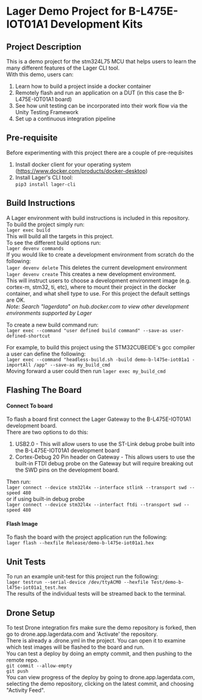 # Lager Demo Project for B-L475E-IOT01A1 Development Kits
## Project Description
This is a demo project for the stm324L75 MCU that helps users to learn the many different features of the Lager CLI tool.  
With this demo, users can:  
1. Learn how to build a project inside a docker container
2. Remotely flash and run an application on a DUT (in this case the B-L475E-IOT01A1 board)
3. See how unit testing can be incorporated into their work flow via the Unity Testing Framework
4. Set up a continuous integration pipeline

## Pre-requisite
Before experimenting with this project there are a couple of pre-requisites  
1. Install docker client for your operating system (https://www.docker.com/products/docker-desktop)
2. Install Lager's CLI tool:  
`pip3 install lager-cli`
  

## Build Instructions
A Lager environment with build instructions is included in this repository.  
To build the project simply run:  
`lager exec build`  
This will build all the targets in this project.  
To see the different build options run:  
`lager devenv commands`  
If you would like to create a development environment from scratch do the following:  
`lager devenv delete` This deletes the current development environment  
`lager devenv create` This creates a new development environment.  
This will instruct users to choose a development environment image (e.g. cortex-m, stm32, ti, etc), where to mount their project in the docker container, and what shell type to use. For this project the default settings are OK.  
*Note: Search "lagerdata" on hub.docker.com to view other development environments supported by Lager*  
  
To create a new build command run:  
`lager exec --command "user defined build command" --save-as user-defined-shortcut `  

For example, to build this project using the STM32CUBEIDE's gcc compiler a user can define the following:  
`lager exec --command "headless-build.sh -build demo-b-l475e-iot01a1 -importAll /app" --save-as my_build_cmd`  
Moving forward a user could then run `lager exec my_build_cmd`  


## Flashing The Board
#### Connect To board
To flash a board first connect the Lager Gateway to the B-L475E-IOT01A1 development board.  
There are two options to do this:  
1. USB2.0 - This will allow users to use the ST-Link debug probe built into the B-L475E-IOT01A1 development board
2. Cortex-Debug 20 Pin header on Gateway - This allows users to use the built-in FTDI debug probe on the Gateway but will require breaking out the SWD pins on the development board.

  
Then run:  
`lager connect --device stm32l4x --interface stlink --transport swd --speed 480`  
or if using built-in debug probe  
`lager connect --device stm32l4x --interfact ftdi --transport swd --speed 480`  
  
#### Flash Image
To flash the board with the project application run the following:  
`lager flash --hexfile Release/demo-b-l475e-iot01a1.hex`  

## Unit Tests
To run an example unit-test for this project run the following:  
`lager testrun --serial-device /dev/ttyACM0 --hexfile Test/demo-b-l475e-iot01a1_test.hex`  
The results of the individual tests will be streamed back to the terminal.  
  
## Drone Setup
To test Drone integration firs make sure the demo repository is forked, then go to drone.app.lagerdata.com and 'Activate' the repository.  
There is already a .drone.yml in the project. You can open it to examine which test images will be flashed to the board and run.  
You can test a deploy by doing an empty commit, and then pushing to the remote repo.  
`git commit --allow-empty`  
`git push`  
You can view progress of the deploy by going to drone.app.lagerdata.com, selecting the demo repository, clicking on the latest commit, and choosing "Activity Feed".  